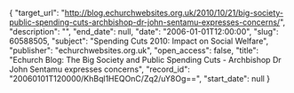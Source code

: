{
  "target_url": "http://blog.echurchwebsites.org.uk/2010/10/21/big-society-public-spending-cuts-archbishop-dr-john-sentamu-expresses-concerns/", 
  "description": "", 
  "end_date": null, 
  "date": "2006-01-01T12:00:00", 
  "slug": 60588505, 
  "subject": "Spending Cuts 2010: Impact on Social Welfare", 
  "publisher": "echurchwebsites.org.uk", 
  "open_access": false, 
  "title": "Echurch Blog: The Big Society and Public Spending Cuts - Archbishop Dr John Sentamu expresses concerns", 
  "record_id": "20060101T120000/KhBql1HEQOnC/Zq2/uY8Og==", 
  "start_date": null
}

